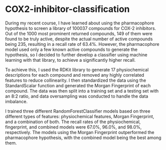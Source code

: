 # COX2-inhibitor-classification
During my recent course, I have learned about using the pharmacophore hypothesis to screen a library of 100037 compounds for COX-2 inhibitors. Out of the 1000 most prominent returned compounds, 149 of them were found to be truly active, despite the actual number of active compounds being 235, resulting in a recall rate of 63.4%. However, the pharmacophore model used only a few known active compounds to generate the hypothesis, so I decided to further develop a classifier using machine learning with that library, to achieve a significantly higher recall.

To achieve this, I used the RDKit library to generate 17 physiochemical descriptions for each compound and removed any highly correlated features to reduce collinearity. I then standardized the data using the StandardScalar function and generated the Morgan Fingerprint of each compound. The data was then split into a training set and a testing set with an 8:2 ratio, and data oversampling was conducted to handle the data imbalance.

I trained three different RandomForestClassifier models based on three different types of features: physiochemical features, Morgan Fingerprint, and a combination of both. The recall rates of the physiochemical, fingerprint, and combined models were 67.0%, 96.0%, and 98.0%, respectively. The models using the Morgan Fingerprint outperformed the pharmacophore hypothesis, with the combined model being the best among them.

